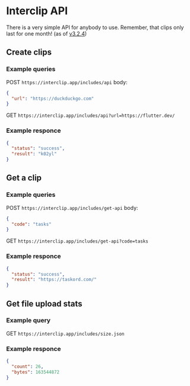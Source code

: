 # Interclip API

There is a very simple API for anybody to use. Remember, that clips only last for one month! (as of [v3.2.4](https://github.com/aperta-principium/Interclip/releases/tag/v3.2.4))
## Create clips
### Example queries
POST
`https://interclip.app/includes/api`
body:
```json
{
  "url": "https://duckduckgo.com"
}
```
GET
`https://interclip.app/includes/api?url=https://flutter.dev/`

### Example responce
```json
{
  "status": "success",
  "result": "k02yl"
}
```

## Get a clip
### Example queries
POST
`https://interclip.app/includes/get-api`
body:
```json
{
  "code": "tasks"
}
```
GET
`https://interclip.app/includes/get-api?code=tasks`

### Example responce
```json
{
  "status": "success",
  "result": "https://taskord.com/"
}
```


## Get file upload stats
### Example query
GET
`https://interclip.app/includes/size.json`

### Example responce
```json
{
  "count": 26,
  "bytes": 163544872
}
```

